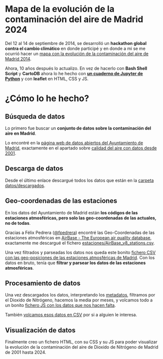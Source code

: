 # Mapa de la evolución de la contaminación del aire de Madrid 2024

Del 12 al 14 de septiembre de 2014, se desarrolló un **hackathon global contra el cambio climático** en donde participé y en donde a mi se me ocurrió hacer un [mapa con la evolución de la contaminación del aire de Madrid 2014](https://github.com/asanzdiego/mapa-evolucion-contaminacion-aire-madrid).

Ahora, 10 años después lo actualizo. En vez de hacerlo con **Bash Shell Script** y **CartoDB** ahora lo he hecho con **[un cuaderno de Jupyter de Python](https://github.com/asanzdiego/mapa-evolucion-contaminacion-aire-madrid-2024/blob/master/mapa-evolucion-contaminacion-aire-madrid-2024.ipynb)** y con **leaflet** en HTML, CSS y JS.

# ¿Cómo lo he hecho?

## Búsqueda de datos

Lo primero fue buscar un **conjunto de datos sobre la contaminación del aire en Madrid**.

Lo encontré en la [página web de datos abiertos del Ayuntamiento de Madrid](http://datos.madrid.es/), exactamente en el apartado sobre [calidad del aire con datos desde 2001](http://datos.madrid.es/portal/site/egob/menuitem.c05c1f754a33a9fbe4b2e4b284f1a5a0/?vgnextoid=aecb88a7e2b73410VgnVCM2000000c205a0aRCRD&vgnextchannel=374512b9ace9f310VgnVCM100000171f5a0aRCRD).

## Descarga de datos

Desde el último enlace descargué todos los datos que están en la [carpeta datos/descargados](https://github.com/asanzdiego/mapa-evolucion-contaminacion-aire-madrid-2024/tree/master/datos/descargados).

## Geo-coordenadas de las estaciones

En los datos del Ayuntamiento de Madrid están **los códigos de las estaciones atmosféricas, pero solo las geo-coordenadas de las actuales, no de todas**.

Gracias a Félix Pedrera ([@fpedrera](https://twitter.com/fpedrera)) encontré las Geo-Coordenadas de las estaciones atmosféricas en [AirBase - The European air quality database](http://www.eea.europa.eu/data-and-maps/data/airbase-the-european-air-quality-database-8), exactamente me descargué el fichero [estaciones/AirBase_v8_stations.csv](https://github.com/asanzdiego/mapa-evolucion-contaminacion-aire-madrid/raw/master/estaciones/AirBase_v8_stations.csv).

Una vez filtrados y parseadas los datos nos queda este bonito [fichero CSV con las geo-posiciones de las estaciones atmosféricas de Madrid](https://github.com/asanzdiego/mapa-evolucion-contaminacion-aire-madrid-2024/blob/master/datos/estaciones-madrid.csv).
Con los datos en bruto, tenía que **filtrar y parsear los datos de las estaciones atmosféricas**.

## Procesamiento de datos

Una vez descargados los datos, interpretando los [metadatos](https://github.com/asanzdiego/mapa-evolucion-contaminacion-aire-madrid-2024/blob/master/datos/Interprete_ficheros_calidad_del_aire_global.pdf), filtramos por el Dioxido de Nitrógeno, hacemos la media por meses, y volcamos todo a un bonito [fichero JS con los datos que nos hacen falta](https://github.com/asanzdiego/mapa-evolucion-contaminacion-aire-madrid-2024/blob/master/mapa-evolucion-contaminacion-aire-madrid-2024.js).

También [volcamos esos datos en CSV](https://github.com/asanzdiego/mapa-evolucion-contaminacion-aire-madrid-2024/blob/master/datos/mapa-evolucion-contaminacion-aire-madrid-2024.csv) por si a alguien le interesa.

## Visualización de datos

Finalmente creo un fichero HTML, con su CSS y su JS para poder visualizar la evolución de la contaminación del aire de Dioxido de Nitrógeno de Madrid de 2001 hasta 2024.
